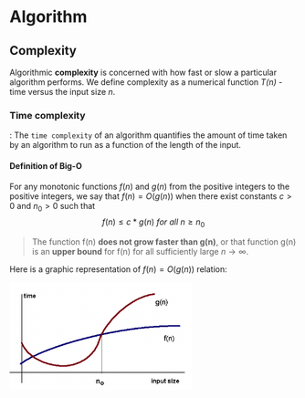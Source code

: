 # Algorithm

## Complexity

Algorithmic **complexity** is concerned with how fast or slow a particular algorithm performs. We define complexity as a numerical function *T(n)* - time versus the input size *n*. 

### Time complexity

: The `time complexity` of an algorithm quantifies the amount of time taken by an algorithm to run as a function of the length of the input. 

#### Definition of Big-O

For any monotonic functions $f(n)$ and $g(n)$ from the positive integers to the positive integers, we say that $f(n) = O(g(n))$ when there exist constants $c > 0$ and $n_0 > 0$ such that
$$
f(n) \leq c * g(n)~for~all~n \geq n_0
$$

> The function f(n) **does not grow faster than g(n)**, or that function g(n) is an **upper bound** for f(n) for all sufficiently large $n→\infty$.

Here is a graphic representation of $f(n) = O(g(n))$ relation:

<img src="../images/2023-04-28-Algorithm/image-20230428104612112.png" alt="image-20230428104612112" style="zoom: 67%;" />